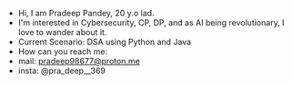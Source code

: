- Hi, I am Pradeep Pandey, 20 y.o lad. 
- I'm interested in Cybersecurity, CP, DP, and as AI being revolutionary, I love to wander about it.
- Current Scenario: DSA using Python and Java
- How can you reach me:
-   mail: pradeep98677@proton.me
-   insta: @pra_deep__369


<!---
PR4D33P-369/PR4D33P-369 is a ✨ special ✨ repository because its `README.md` (this file) appears on your GitHub profile.
You can click the Preview link to take a look at your changes.
--->
